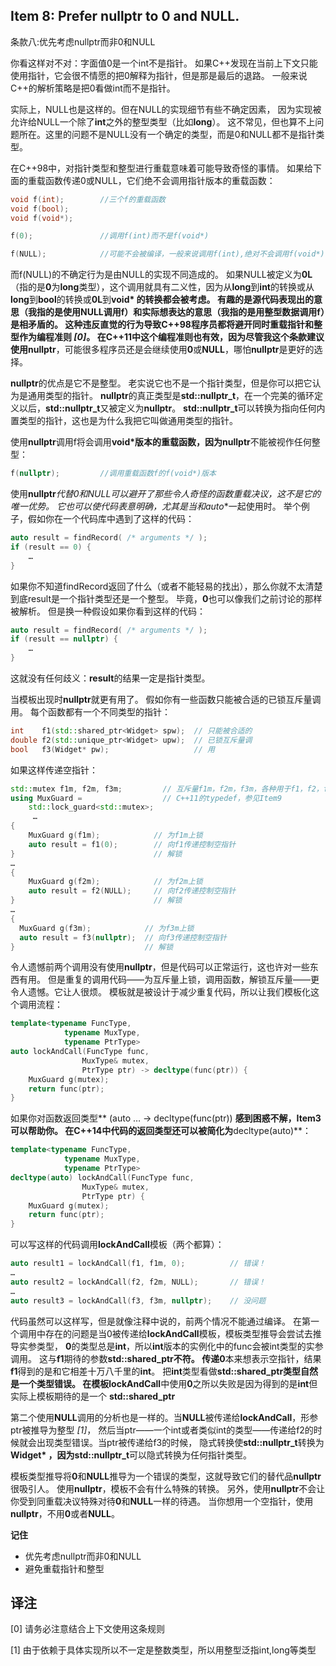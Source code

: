 ## Item 8: Prefer nullptr to 0 and NULL.
条款八:优先考虑nullptr而非0和NULL

你看这样对不对：字面值0是一个int不是指针。
如果C++发现在当前上下文只能使用指针，它会很不情愿的把0解释为指针，但是那是最后的退路。
一般来说C++的解析策略是把0看做int而不是指针。

实际上，NULL也是这样的。但在NULL的实现细节有些不确定因素，
因为实现被允许给NULL一个除了**int**之外的整型类型（比如**long**）。
这不常见，但也算不上问题所在。这里的问题不是NULL没有一个确定的类型，而是0和NULL都不是指针类型。

在C++98中，对指针类型和整型进行重载意味着可能导致奇怪的事情。
如果给下面的重载函数传递0或NULL，它们绝不会调用指针版本的重载函数：
````cpp
void f(int);        //三个f的重载函数
void f(bool);
void f(void*);

f(0);               //调用f(int)而不是f(void*)

f(NULL);            //可能不会被编译，一般来说调用f(int),绝对不会调用f(void*)
````
而f(NULL)的不确定行为是由NULL的实现不同造成的。
如果NULL被定义为**0L**（指的是**0**为**long**类型），这个调用就具有二义性，因为从**long**到**int**的转换或从**long**到**bool**的转换或**0L**到**void\* **的转换都会被考虑。
有趣的是源代码表现出的意思（我指的是使用NULL调用f）和实际想表达的意思（我指的是用整型数据调用f）是相矛盾的。
这种违反直觉的行为导致C++98程序员都将避开同时重载指针和整型作为编程准则 _[0]_。
在C++11中这个编程准则也有效，因为尽管我这个条款建议使用**nullptr**，可能很多程序员还是会继续使用**0**或**NULL**，哪怕**nullptr**是更好的选择。

**nullptr**的优点是它不是整型。
老实说它也不是一个指针类型，但是你可以把它认为是通用类型的指针。
**nullptr**的真正类型是**std::nullptr_t**，在一个完美的循环定义以后，**std::nullptr_t**又被定义为**nullptr**。
**std::nullptr_t**可以转换为指向任何内置类型的指针，这也是为什么我把它叫做通用类型的指针。

使用**nullptr**调用f将会调用**void\***版本的重载函数，因为**nullptr**不能被视作任何整型：
````cpp
f(nullptr);         //调用重载函数f的f(void*)版本
````
使用**nullptr***代替**0**和**NULL**可以避开了那些令人奇怪的函数重载决议，这不是它的唯一优势。
它也可以使代码表意明确，尤其是当和**auto**一起使用时。
举个例子，假如你在一个代码库中遇到了这样的代码：
````cpp
auto result = findRecord( /* arguments */ );
if (result == 0) {
    …
} 
````
如果你不知道findRecord返回了什么（或者不能轻易的找出），那么你就不太清楚到底result是一个指针类型还是一个整型。
毕竟，**0**也可以像我们之前讨论的那样被解析。
但是换一种假设如果你看到这样的代码：
````cpp
auto result = findRecord( /* arguments */ );
if (result == nullptr) {  
    …
}
````
这就没有任何歧义：**result**的结果一定是指针类型。

当模板出现时**nullptr**就更有用了。
假如你有一些函数只能被合适的已锁互斥量调用。
每个函数都有一个不同类型的指针：
````cpp
int    f1(std::shared_ptr<Widget> spw);  // 只能被合适的
double f2(std::unique_ptr<Widget> upw);  // 已锁互斥量调
bool   f3(Widget* pw);                   // 用
````
如果这样传递空指针：
````cpp
std::mutex f1m, f2m, f3m;         // 互斥量f1m，f2m，f3m，各种用于f1，f2，f3函数
using MuxGuard =                  // C++11的typedef，参见Item9
    std::lock_guard<std::mutex>;
     …
{  
    MuxGuard g(f1m);            // 为f1m上锁
    auto result = f1(0);        // 向f1传递控制空指针
}                               // 解锁 
…
{  
    MuxGuard g(f2m);            // 为f2m上锁
    auto result = f2(NULL);     // 向f2传递控制空指针
}                               // 解锁 
…
{
  MuxGuard g(f3m);            // 为f3m上锁
  auto result = f3(nullptr);  // 向f3传递控制空指针
}                             // 解锁 
````
令人遗憾前两个调用没有使用**nullptr**，但是代码可以正常运行，这也许对一些东西有用。
但是重复的调用代码——为互斥量上锁，调用函数，解锁互斥量——更令人遗憾。它让人很烦。
模板就是被设计于减少重复代码，所以让我们模板化这个调用流程：
````cpp
template<typename FuncType,         
            typename MuxType,         
            typename PtrType> 
auto lockAndCall(FuncType func,                 
                MuxType& mutex,                 
                PtrType ptr) -> decltype(func(ptr)) { 
    MuxGuard g(mutex);  
    return func(ptr); 
}
````
如果你对函数返回类型** (auto … -> decltype(func(ptr)) **感到困惑不解，Item3可以帮助你。
在C++14中代码的返回类型还可以被简化为**decltype(auto)**：
````cpp
template<typename FuncType,         
            typename MuxType,         
            typename PtrType> 
decltype(auto) lockAndCall(FuncType func,                 
                MuxType& mutex,                 
                PtrType ptr) { 
    MuxGuard g(mutex);  
    return func(ptr); 
}
````
可以写这样的代码调用**lockAndCall**模板（两个都算）：
````cpp
auto result1 = lockAndCall(f1, f1m, 0);          // 错误！
…
auto result2 = lockAndCall(f2, f2m, NULL);       // 错误！
…
auto result3 = lockAndCall(f3, f3m, nullptr);    // 没问题
````
代码虽然可以这样写，但是就像注释中说的，前两个情况不能通过编译。
在第一个调用中存在的问题是当0被传递给**lockAndCall**模板，模板类型推导会尝试去推导实参类型，
**0**的类型总是**int**，所以**int**版本的实例化中的func会被int类型的实参调用。
这与**f1**期待的参数**std::shared_ptr<Widget>**不符。
传递**0**本来想表示空指针，结果**f1**得到的是和它相差十万八千里的**int**。
把**int**类型看做**std::shared_ptr<Widget>**类型自然是一个类型错误。
在模板**lockAndCall**中使用**0**之所以失败是因为得到的是**int**但实际上模板期待的是一个
**std::shared_ptr<Widget>**

第二个使用**NULL**调用的分析也是一样的。当**NULL**被传递给**lockAndCall**，形参ptr被推导为整型 _[1]_，
然后当ptr——一个int或者类似int的类型——传递给f2的时候就会出现类型错误。当ptr被传递给f3的时候，
隐式转换使**std::nullptr_t**转换为**Widget\* **，因为**std::nullptr_t**可以隐式转换为任何指针类型。


模板类型推导将**0**和**NULL**推导为一个错误的类型，这就导致它们的替代品**nullptr**很吸引人。
使用**nullptr**，模板不会有什么特殊的转换。
另外，使用**nullptr**不会让你受到同重载决议特殊对待**0**和**NULL**一样的待遇。
当你想用一个空指针，使用**nullptr**，不用**0**或者**NULL**。

**记住**
+ 优先考虑nullptr而非0和NULL
+ 避免重载指针和整型


## 译注
[0] 请务必注意结合上下文使用这条规则

[1] 由于依赖于具体实现所以不一定是整数类型，所以用整型泛指int,long等类型